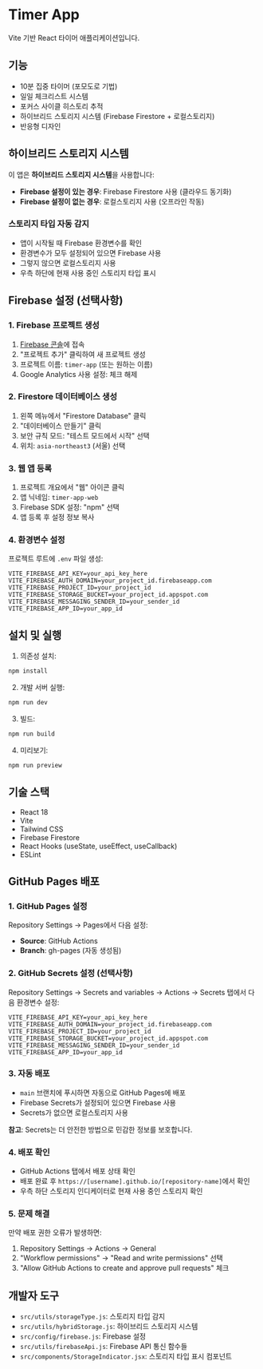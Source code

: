 # Timer App

Vite 기반 React 타이머 애플리케이션입니다.

## 기능

- 10분 집중 타이머 (포모도로 기법)
- 일일 체크리스트 시스템
- 포커스 사이클 히스토리 추적
- 하이브리드 스토리지 시스템 (Firebase Firestore + 로컬스토리지)
- 반응형 디자인

## 하이브리드 스토리지 시스템

이 앱은 **하이브리드 스토리지 시스템**을 사용합니다:

- **Firebase 설정이 있는 경우**: Firebase Firestore 사용 (클라우드 동기화)
- **Firebase 설정이 없는 경우**: 로컬스토리지 사용 (오프라인 작동)

### 스토리지 타입 자동 감지
- 앱이 시작될 때 Firebase 환경변수를 확인
- 환경변수가 모두 설정되어 있으면 Firebase 사용
- 그렇지 않으면 로컬스토리지 사용
- 우측 하단에 현재 사용 중인 스토리지 타입 표시

## Firebase 설정 (선택사항)

### 1. Firebase 프로젝트 생성
1. [Firebase 콘솔](https://console.firebase.google.com/)에 접속
2. "프로젝트 추가" 클릭하여 새 프로젝트 생성
3. 프로젝트 이름: `timer-app` (또는 원하는 이름)
4. Google Analytics 사용 설정: 체크 해제

### 2. Firestore 데이터베이스 생성
1. 왼쪽 메뉴에서 "Firestore Database" 클릭
2. "데이터베이스 만들기" 클릭
3. 보안 규칙 모드: "테스트 모드에서 시작" 선택
4. 위치: `asia-northeast3` (서울) 선택

### 3. 웹 앱 등록
1. 프로젝트 개요에서 "웹" 아이콘 클릭
2. 앱 닉네임: `timer-app-web`
3. Firebase SDK 설정: "npm" 선택
4. 앱 등록 후 설정 정보 복사

### 4. 환경변수 설정
프로젝트 루트에 `.env` 파일 생성:
```env
VITE_FIREBASE_API_KEY=your_api_key_here
VITE_FIREBASE_AUTH_DOMAIN=your_project_id.firebaseapp.com
VITE_FIREBASE_PROJECT_ID=your_project_id
VITE_FIREBASE_STORAGE_BUCKET=your_project_id.appspot.com
VITE_FIREBASE_MESSAGING_SENDER_ID=your_sender_id
VITE_FIREBASE_APP_ID=your_app_id
```


## 설치 및 실행

1. 의존성 설치:
```bash
npm install
```

2. 개발 서버 실행:
```bash
npm run dev
```

3. 빌드:
```bash
npm run build
```

4. 미리보기:
```bash
npm run preview
```

## 기술 스택

- React 18
- Vite
- Tailwind CSS
- Firebase Firestore
- React Hooks (useState, useEffect, useCallback)
- ESLint

## GitHub Pages 배포

### 1. GitHub Pages 설정
Repository Settings → Pages에서 다음 설정:
- **Source**: GitHub Actions
- **Branch**: gh-pages (자동 생성됨)

### 2. GitHub Secrets 설정 (선택사항)
Repository Settings → Secrets and variables → Actions → Secrets 탭에서 다음 환경변수 설정:

```
VITE_FIREBASE_API_KEY=your_api_key_here
VITE_FIREBASE_AUTH_DOMAIN=your_project_id.firebaseapp.com
VITE_FIREBASE_PROJECT_ID=your_project_id
VITE_FIREBASE_STORAGE_BUCKET=your_project_id.appspot.com
VITE_FIREBASE_MESSAGING_SENDER_ID=your_sender_id
VITE_FIREBASE_APP_ID=your_app_id
```

### 3. 자동 배포
- `main` 브랜치에 푸시하면 자동으로 GitHub Pages에 배포
- Firebase Secrets가 설정되어 있으면 Firebase 사용
- Secrets가 없으면 로컬스토리지 사용

**참고**: Secrets는 더 안전한 방법으로 민감한 정보를 보호합니다.

### 4. 배포 확인
- GitHub Actions 탭에서 배포 상태 확인
- 배포 완료 후 `https://[username].github.io/[repository-name]`에서 확인
- 우측 하단 스토리지 인디케이터로 현재 사용 중인 스토리지 확인

### 5. 문제 해결
만약 배포 권한 오류가 발생하면:
1. Repository Settings → Actions → General
2. "Workflow permissions" → "Read and write permissions" 선택
3. "Allow GitHub Actions to create and approve pull requests" 체크

## 개발자 도구

- `src/utils/storageType.js`: 스토리지 타입 감지
- `src/utils/hybridStorage.js`: 하이브리드 스토리지 시스템
- `src/config/firebase.js`: Firebase 설정
- `src/utils/firebaseApi.js`: Firebase API 통신 함수들
- `src/components/StorageIndicator.jsx`: 스토리지 타입 표시 컴포넌트